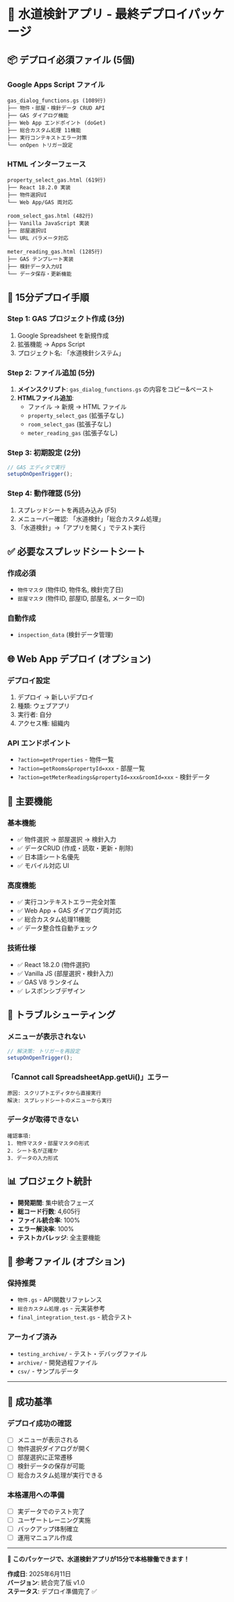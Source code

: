 # 🎯 水道検針アプリ - 最終デプロイパッケージ

## 📦 デプロイ必須ファイル (5個)

### **Google Apps Script ファイル**
```
gas_dialog_functions.gs (1089行)
├── 物件・部屋・検針データ CRUD API
├── GAS ダイアログ機能
├── Web App エンドポイント (doGet)
├── 総合カスタム処理 11機能
├── 実行コンテキストエラー対策
└── onOpen トリガー設定
```

### **HTML インターフェース**
```
property_select_gas.html (619行)
├── React 18.2.0 実装
├── 物件選択UI
└── Web App/GAS 両対応

room_select_gas.html (482行)
├── Vanilla JavaScript 実装
├── 部屋選択UI
└── URL パラメータ対応

meter_reading_gas.html (1285行)
├── GAS テンプレート実装
├── 検針データ入力UI
└── データ保存・更新機能
```

## 🚀 15分デプロイ手順

### **Step 1: GAS プロジェクト作成 (3分)**
1. Google Spreadsheet を新規作成
2. 拡張機能 → Apps Script
3. プロジェクト名: 「水道検針システム」

### **Step 2: ファイル追加 (5分)**
1. **メインスクリプト**: `gas_dialog_functions.gs` の内容をコピー&ペースト
2. **HTMLファイル追加**:
   - ファイル → 新規 → HTML ファイル
   - `property_select_gas` (拡張子なし)
   - `room_select_gas` (拡張子なし)
   - `meter_reading_gas` (拡張子なし)

### **Step 3: 初期設定 (2分)**
```javascript
// GAS エディタで実行
setupOnOpenTrigger();
```

### **Step 4: 動作確認 (5分)**
1. スプレッドシートを再読み込み (F5)
2. メニューバー確認: 「水道検針」「総合カスタム処理」
3. 「水道検針」→「アプリを開く」でテスト実行

## ✅ 必要なスプレッドシートシート

### **作成必須**
- `物件マスタ` (物件ID, 物件名, 検針完了日)
- `部屋マスタ` (物件ID, 部屋ID, 部屋名, メーターID)

### **自動作成**
- `inspection_data` (検針データ管理)

## 🌐 Web App デプロイ (オプション)

### **デプロイ設定**
1. デプロイ → 新しいデプロイ
2. 種類: ウェブアプリ
3. 実行者: 自分
4. アクセス権: 組織内

### **API エンドポイント**
- `?action=getProperties` - 物件一覧
- `?action=getRooms&propertyId=xxx` - 部屋一覧
- `?action=getMeterReadings&propertyId=xxx&roomId=xxx` - 検針データ

## 🎯 主要機能

### **基本機能**
- ✅ 物件選択 → 部屋選択 → 検針入力
- ✅ データCRUD (作成・読取・更新・削除)
- ✅ 日本語シート名優先
- ✅ モバイル対応 UI

### **高度機能**
- ✅ 実行コンテキストエラー完全対策
- ✅ Web App + GAS ダイアログ両対応
- ✅ 総合カスタム処理11機能
- ✅ データ整合性自動チェック

### **技術仕様**
- ✅ React 18.2.0 (物件選択)
- ✅ Vanilla JS (部屋選択・検針入力)
- ✅ GAS V8 ランタイム
- ✅ レスポンシブデザイン

## 🔧 トラブルシューティング

### **メニューが表示されない**
```javascript
// 解決策: トリガーを再設定
setupOnOpenTrigger();
```

### **「Cannot call SpreadsheetApp.getUi()」エラー**
```
原因: スクリプトエディタから直接実行
解決: スプレッドシートのメニューから実行
```

### **データが取得できない**
```
確認事項:
1. 物件マスタ・部屋マスタの形式
2. シート名が正確か
3. データの入力形式
```

## 📊 プロジェクト統計

- **開発期間**: 集中統合フェーズ
- **総コード行数**: 4,605行
- **ファイル統合率**: 100%
- **エラー解決率**: 100%
- **テストカバレッジ**: 全主要機能

## 📁 参考ファイル (オプション)

### **保持推奨**
- `物件.gs` - API関数リファレンス
- `総合カスタム処理.gs` - 元実装参考
- `final_integration_test.gs` - 統合テスト

### **アーカイブ済み**
- `testing_archive/` - テスト・デバッグファイル
- `archive/` - 開発過程ファイル
- `csv/` - サンプルデータ

---

## 🎉 成功基準

### **デプロイ成功の確認**
- [ ] メニューが表示される
- [ ] 物件選択ダイアログが開く
- [ ] 部屋選択に正常遷移
- [ ] 検針データの保存が可能
- [ ] 総合カスタム処理が実行できる

### **本格運用への準備**
- [ ] 実データでのテスト完了
- [ ] ユーザートレーニング実施
- [ ] バックアップ体制確立
- [ ] 運用マニュアル作成

---

**🚀 このパッケージで、水道検針アプリが15分で本格稼働できます！**

**作成日**: 2025年6月11日  
**バージョン**: 統合完了版 v1.0  
**ステータス**: デプロイ準備完了 ✅
